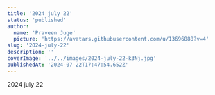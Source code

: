 ```yaml
---
title: '2024 july 22'
status: 'published'
author:
  name: 'Praveen Juge'
  picture: 'https://avatars.githubusercontent.com/u/13696888?v=4'
slug: '2024-july-22'
description: ''
coverImage: '../../images/2024-july-22-k3Nj.jpg'
publishedAt: '2024-07-22T17:47:54.652Z'
---
```


2024 july 22